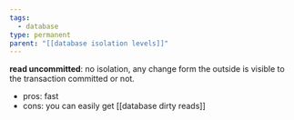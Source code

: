```yaml
---
tags:
  - database
type: permanent
parent: "[[database isolation levels]]"
---
```


**read uncommitted**: no isolation, any change form the outside is visible to the transaction committed or not.

- pros: fast
- cons: you can easily get [[database dirty reads]]